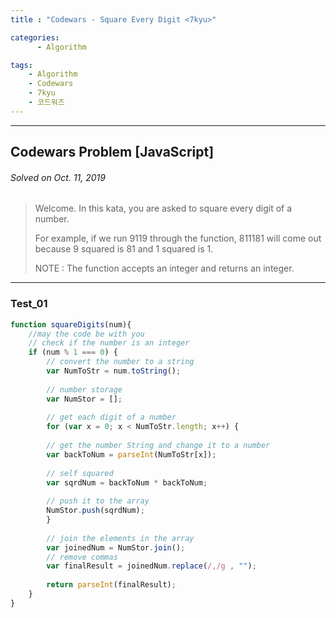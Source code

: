 ```yaml
---
title : "Codewars - Square Every Digit <7kyu>"

categories:
      - Algorithm

tags:
    - Algorithm
    - Codewars
    - 7kyu
    - 코드워즈
---
```


<hr>

## Codewars Problem [JavaScript]

###### Solved on Oct. 11, 2019

> Welcome. In this kata, you are asked to square every digit of a number.
>
> For example, if we run 9119 through the function, 811181 will come out because 9 squared is 81 and 1 squared is 1.
>
> NOTE : The function accepts an integer and returns an integer.

<hr>

### Test_01

```js
function squareDigits(num){
    //may the code be with you
    // check if the number is an integer
    if (num % 1 === 0) {
        // convert the number to a string
        var NumToStr = num.toString();
        
        // number storage
        var NumStor = [];
        
        // get each digit of a number
        for (var x = 0; x < NumToStr.length; x++) {
        
        // get the number String and change it to a number
        var backToNum = parseInt(NumToStr[x]);
        
        // self squared
        var sqrdNum = backToNum * backToNum;
        
        // push it to the array
        NumStor.push(sqrdNum);
        }
        
        // join the elements in the array
        var joinedNum = NumStor.join();
        // remove commas
        var finalResult = joinedNum.replace(/,/g , "");
        
        return parseInt(finalResult);
    }
}
```
